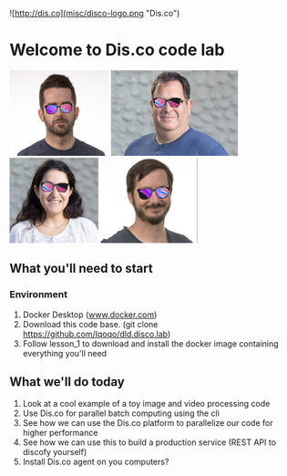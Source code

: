
![http://dis.co](misc/disco-logo.png "Dis.co")

# Welcome to Dis.co code lab

![Yoad](misc/disco_Yoad.png) ![Zohar](misc/disco_Zohar.png) ![Hadas](misc/disco_Hadas.png) ![Gilad](misc/disco_Gilad.png)


## What you'll need to start
### Environment
1) Docker Desktop (www.docker.com)
2) Download this code base. (git clone https://github.com/Iqoqo/dld.disco.lab)
3) Follow lesson_1 to download and install the docker image containing everything you'll need


## What we'll do today
1) Look at a cool example of a toy image and video processing code
2) Use Dis.co for parallel batch computing using the cli 
3) See how we can use the Dis.co platform to parallelize our code for higher performance
4) See how we can use this to build a production service (REST API to discofy yourself)
5) Install Dis.co agent on you computers?   


